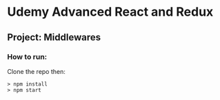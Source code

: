 # Udemy Advanced React and Redux

## Project: Middlewares

### How to run:

Clone the repo then:

```
> npm install
> npm start
```
